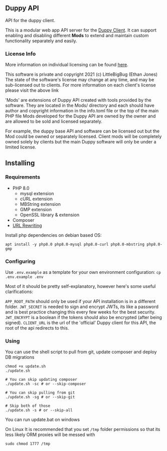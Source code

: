 ## Duppy API

API for the duppy client.

This is a modular web app API server for the [Duppy Client](https://git.yasfu.net/duppy/client). 
It can support enabling and disabling different **Mods** to extend and maintain custom functionality separately and easily.

### License Info

More information on individual licensing can be found [here](https://dup.drm.gg).

This software is private and copyright 2021 (c) LittleBigBug (Ethan Jones)
The state of the software's license may change at any time, and may be sub-licensed out to clients.
For more information on each client's license please visit the above link

'Mods' are extensions of Duppy API created with tools provided by the software.
They are located in the Mods/ directory and each should have author and copyright information in the info.toml file or the top of the main PHP file
Mods developed for the Duppy API are owned by the owner and are allowed to be sold and licensed separately.


For example, the duppy base API and software can be licensed out but the Mod could be owned or separately licensed.
Client mods will be completely owned solely by clients but the main Duppy software will only be under a limited license.

## Installing

### Requirements

- PHP 8.0
  - mysql extension 
  - cURL extension
  - MBString extension
  - GMP extension
  - OpenSSL library & extension
- Composer
- [URL Rewriting](https://gist.github.com/bramus/5332525)

Install php dependencies on debian based OS:

```shell script
apt install -y php8.0 php8.0-mysql php8.0-curl php8.0-mbstring php8.0-gmp
```

### Configuring

Use `.env.example` as a template for your own environment configuration:
`cp .env.example .env`

Most of it should be pretty self-explanatory, however here's some useful clarifications:

`APP_ROOT_PATH` should only be used if your API installation is in a different folder.
`JWT_SECRET` is needed to sign and encrypt JWTs, its like a password and is best practice changing this every few weeks for the best security.
`JWT_ENCRYPT` is a boolean if the tokens should also be encrypted (after being signed).
`CLIENT_URL` is the url of the 'official' Duppy client for this API, the root of the api redirects to this.

### Using

You can use the shell script to pull from git, update composer and deploy DB migrations

```shell script
chmod +x update.sh
./update.sh

# You can skip updating composer
./update.sh -sc # or --skip-composer

# You can skip pulling from git
./update.sh -sg # or --skip-git

# Skip both of those
./update.sh -s # or --skip-all
```

You can run update.bat on windows

On Linux It is recommended that you set `/tmp` folder permissions so that its less likely ORM proxies will be messed with

```shell script
sudo chmod 1777 /tmp
```